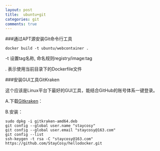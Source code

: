 ```yaml
---
layout: post
title:  ubuntu+git
categories: git
comments: true
---
```


###通过APT源安装Git命令行工具

	docker build -t ubuntu/webcontainer .

-t 设置tag名称, 命名规则registry/image:tag

. 表示使用当前目录下的Dockerfile文件

###安装GUI工具GitKraken

这个应该是Linux平台下最好的GUI工具，能结合GitHub的账号体系一键登录。

A.下载[Gitkraken][Gitkraken]：

B.安装：

	sudo dpkg -i gitkraken-amd64.deb
	git config --global user.name "staycosy"
	git config --global user.email "staycosy@163.com"
	git config --list
	ssh-keygen -t rsa -C "staycosy@163.com"
	https://github.com/StayCosy/hellodocker.git


[Gitkraken]: https://www.gitkraken.com/download/linux-deb

